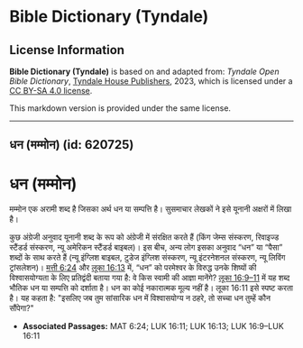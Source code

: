 # Bible Dictionary (Tyndale)

## License Information

**Bible Dictionary (Tyndale)** is based on and adapted from: _Tyndale Open Bible Dictionary_, [Tyndale House Publishers](https://tyndaleopenresources.com/), 2023, which is licensed under a [CC BY-SA 4.0 license](https://creativecommons.org/licenses/by-sa/4.0/legalcode.en).

This markdown version is provided under the same license.



--------------------------------

## धन (मम्मोन) (id: 620725)

धन (मम्मोन)
===========

मम्मोन एक अरामी शब्द है जिसका अर्थ धन या सम्पत्ति है। सुसमाचार लेखकों ने इसे यूनानी अक्षरों में लिखा है।

कुछ अंग्रेजी अनुवाद यूनानी शब्द के रूप को अंग्रेजी में संरक्षित करते हैं (किंग जेम्स संस्करण, रिवाइज्ड स्टैंडर्ड संस्करण, न्यू अमेरिकन स्टैंडर्ड बाइबल)। इस बीच, अन्य लोग इसका अनुवाद “धन” या “पैसा” शब्दों के साथ करते हैं (न्यू इंग्लिश बाइबल, टुडेज इंग्लिश संस्करण, न्यू इंटरनेशनल संस्करण, न्यू लिविंग ट्रांसलेशन)। [मत्ती 6:24](https://ref.ly/Matt6:24) और [लूका 16:13](https://ref.ly/Luke16:13) में, “धन” को परमेश्वर के विरुद्ध उनके शिष्यों की विश्वासयोग्यता के लिए प्रतिद्वंदी बताया गया है: वे किस स्वामी की आज्ञा मानेंगे? [लूका 16:9–11](https://ref.ly/Luke16:9-Luke16:11) में यह शब्द भौतिक धन या सम्पत्ति को दर्शाता है। धन का कोई नकारात्मक मूल्य नहीं है। लूका 16:11 इसे स्पष्ट करता है। यह कहता है: "इसलिए जब तुम सांसारिक धन में विश्वासयोग्य न ठहरे, तो सच्चा धन तुम्हें कौन सौंपेगा?"

* **Associated Passages:** MAT 6:24; LUK 16:11; LUK 16:13; LUK 16:9–LUK 16:11

